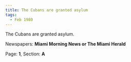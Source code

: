 ```yaml
---  
title: The Cubans are granted asylum  
tags:  
  - Feb 1980  
---  
```

  
The Cubans are granted asylum.  
  
Newspapers: **Miami Morning News or The Miami Herald**  
  
Page: **1**, Section: **A** 
